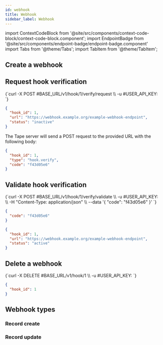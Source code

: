 ```yaml
---
id: webhook
title: Webhook
sidebar_label: Webhook
---
```


import ContextCodeBlock from '@site/src/components/context-code-block/context-code-block.component';
import EndpointBadge from '@site/src/components/endpoint-badge/endpoint-badge.component'
import Tabs from '@theme/Tabs';
import TabItem from '@theme/TabItem';

## Create a webhook

<EndpointBadge method="POST" url="https://api.tapeapp.com/v1/hook/app/{app_id}" />

## Request hook verification

<EndpointBadge method="POST" url="https://api.tapeapp.com/v1/hook/{hook_id}/verify/request" />

<ContextCodeBlock language="shell" title='➡️      Request'>
{`curl -X POST #BASE_URL/v1/hook/1/verify/request \\
  -u #USER_API_KEY:
`}
</ContextCodeBlock>

```json title='⬅️      Response'
{
  "hook_id": 1,
  "url": "https://webhook.example.org/example-webhook-endpoint",
  "status": "inactive"
}
```

The Tape server will send a POST request to the provided URL with the following body:

```json title='⬅️      Incoming request'
{
  "hook_id": 1,
  "type": "hook.verify",
  "code": "f43d05e6"
}
```

## Validate hook verification

<EndpointBadge method="POST" url="https://api.tapeapp.com/v1/hook/{hook_id}/verify/validate" />

<Tabs defaultValue="curl">

<TabItem value="curl" label="cURL">
<ContextCodeBlock language="shell" title='➡️      Request'>
{`curl -X POST #BASE_URL/v1/hook/1/verify/validate \\
  -u #USER_API_KEY: \\
  -H "Content-Type: application/json" \\
  --data '{
    "code": "f43d05e6"
  }' 
`}
</ContextCodeBlock>
</TabItem>

<TabItem value="json" label="JSON">

```json title="➡️      Request">
{
  "code": "f43d05e6"
}
```

</TabItem>
</Tabs>

```json title='⬅️      Response'
{
  "hook_id": 1,
  "url": "https://webhook.example.org/example-webhook-endpoint",
  "status": "active"
}
```

## Delete a webhook

<EndpointBadge method="DELETE" url="https://api.tapeapp.com/v1/hook/{hook_id}" />

<ContextCodeBlock language="shell" title='➡️      Request'>
{`curl -X DELETE #BASE_URL/v1/hook/1 \\
  -u #USER_API_KEY:
`}
</ContextCodeBlock>

```json title='⬅️      Response'
{
  "hook_id": 1
}
```

## Webhook types

### Record create

### Record update
